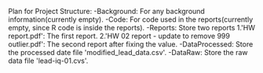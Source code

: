 Plan for Project Structure:
-Background: For any background information(currently empty).
-Code: For code used in the reports(currently empty, since R code is inside the reports).
-Reports: Store two reports
  1.'HW report.pdf': The first report.
  2.'HW 02 report - update to remove 999 outlier.pdf': The second report after fixing the value.
-DataProcessed: Store the processed date file 'modified_lead_data.csv'.
-DataRaw: Store the raw data file 'lead-iq-01.cvs'.
